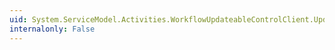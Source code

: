 ```yaml
---
uid: System.ServiceModel.Activities.WorkflowUpdateableControlClient.UpdateCompleted
internalonly: False
---
```

